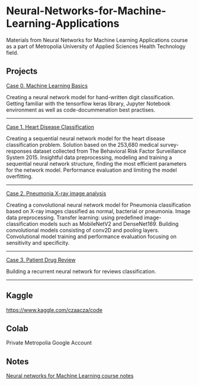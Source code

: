 # Neural-Networks-for-Machine-Learning-Applications
Materials from Neural Networks for Machine Learning Applications course as a part of Metropolia University of Applied Sciences Health Technology field.

## Projects
[Case 0. Machine Learning Basics](https://github.com/czaacza/Neural-Networks-for-Machine-Learning-Applications/blob/master/Assignments/Assignment%200/case_0_learning_basics_Mateusz_Czarnecki.ipynb)

Creating a neural network model for hand-written digit classification. Getting familiar with the tensorflow keras library, Jupyter Notebook environment as well as code-docummenation best practises.

---

[Case 1. Heart Disease Classification](https://github.com/czaacza/Neural-Networks-for-Machine-Learning-Applications/blob/master/Assignments/Assignment%201/case-1-heart-disease-classification%20FINAL.ipynb)

Creating a sequential neural network model for the heart disease classification problem. Solution based on the 253,680 medical survey-responses dataset collected from The Behavioral Risk Factor Surveillance System 2015. Insightful data preprocessing, modeling and training a sequential neural network structure, finding the most efficient parameters for the network model. Performance evaluation and limiting the model overfitting.

---

[Case 2. Pneumonia X-ray image analysis](https://github.com/czaacza/Neural-Networks-for-Machine-Learning-Applications/blob/master/Assignments/Assignment%202/case-2-pneumonia-x-ray-image-analysis.ipynb)

Creating a convolutional neural network model for Pneumonia classification based on X-ray images classified as normal, bacterial or pneumonia. Image data preprocessing. Transfer learning: using predefined image-classification models such as MobileNetV2 and DenseNet169. Building convolutional models consisting of conv2D and pooling layers. Convolutional model training and performance evaluation focusing on sensitivity and specificity.

---

[Case 3. Patient Drug Review](https://github.com/czaacza/Neural-Networks-for-Machine-Learning-Applications/blob/master/Assignments/Assignment%203/case-3-patient-drug-review_4.ipynb)

Building a recurrent neural network for reviews classification.

---

## Kaggle
https://www.kaggle.com/czaacza/code

## Colab
Private Metropolia Google Account

## Notes
[Neural networks for Machine Learning course notes](https://well-aphid-173.notion.site/Neural-Networks-for-Machine-Learning-Applications-e0b8d3239ee04516b36e1fe7eaaea004)
